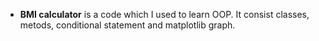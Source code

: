 - <b>BMI calculator</b> is a code which I used to learn OOP. It consist classes, metods, conditional statement and matplotlib graph.
